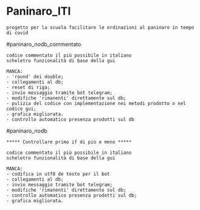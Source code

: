 # Paninaro_ITI
	progetto per la scuola facilitare le ordinazioni al paninaro in tempo di covid


#paninaro_nodb_commentato

	codice commentato il più possibile in italiano
	scheletro funzionalità di base della gui

	MANCA:
	- 'round' dei double;
	- collegamenti al db;
	- reset di riga;
	- invio messaggio tramite bot telegram;
	- modifiche 'rimanenti' direttamente sul db;
	- pulizia del codice con implementazione nei metodi prodotto o nel codice gui;
	- grafica migliorata.
	- controllo automatico presenza prodotti sul db
	

#paninaro_nodb
	
	***** Controllare primo if di più e meno *****
	
	codice commentato il più possibile in italiano
	scheletro funzionalità di base della gui

	MANCA:
	- codifica in utf8 de testo per il bot
	- collegamenti al db;
	- invio messaggio tramite bot telegram;
	- modifiche 'rimanenti' direttamente sul db;
	- controllo automatico presenza prodotti sul db;
	- grafica migliorata.
